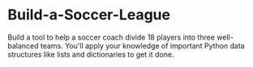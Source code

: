 # Build-a-Soccer-League
Build a tool to help a soccer coach divide 18 players into three well-balanced teams. You'll apply your knowledge of important Python data structures like lists and dictionaries to get it done.
